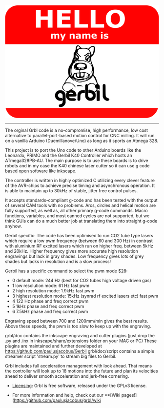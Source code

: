 ![GitHub Logo](https://github.com/paulusjacobus/grbl/blob/master/doc/media/Grbl%20Logo%20150px.png?raw=true)

***

The orginal Grbl code is a no-compromise, high performance, low cost alternative to parallel-port-based motion control for CNC milling. It will run on a vanilla Arduino (Duemillanove/Uno) as long as it sports an Atmega 328. 

This project is to port the Uno code to other Arduino boards like the Leonardo, PRIMO and the Gerbil K40 Controller which hosts an ATmega328PB-AU.
The main purpose is to use these boards is to drive robots and in my case the K40 chinese laser cutter so it can use g code based open software like inkscape.

The controller is written in highly optimized C utilizing every clever feature of the AVR-chips to achieve precise timing and asynchronous operation. It is able to maintain up to 30kHz of stable, jitter free control pulses.

It accepts standards-compliant g-code and has been tested with the output of several CAM tools with no problems. Arcs, circles and helical motion are fully supported, as well as, all other primary g-code commands. Macro functions, variables, and most canned cycles are not supported, but we think GUIs can do a much better job at translating them into straight g-code anyhow.

Gerbil specific: The code has been optimised to run CO2 tube type lasers which require a low pwm frequency (between 60 and 300 Hz) in contrast with aluminium RF excited lasers which run on higher freq. between 5kHz and 20kHz. Higher frequency gives more accurate high resolution engravings but lack in gray shades. Low frequency gives lots of grey shades but lacks in resolution and is a slow process!

Gerbil has a specific command to select the pwm mode $28:
- 0 default mode: 244 Hz (best for CO2 tubes high voltage driven gas)
- 1 low resolution mode: 61 Hz fast pwm
- 2 high resolution mode: 1.9kHz fast pwm
- 3 highest resolution mode: 15kHz (synrad rf excited lasers etc) fast pwm
- 4 122 Hz phase and freq correct pwm
- 5 1kHz phase and freq correct pwm
- 6 7.5kHz phase and freq correct pwm

Engraving speed between 700 and 1200mm/min gives the best results. Above these speeds, the pwm is too slow to keep up with the engraving.

grbl/doc contains the inkscape engraving and cutter plugins (just drop the .py and .inx in inkscape/share/extensions folder on your MAC or PC) These plugins are maintained and further developed at https://github.com/paulusjacobus/Gerbil
grbl/doc/script contains a simple streamer script 'stream.py' to stream big files to Gerbil.

Grbl includes full acceleration management with look ahead. That means the controller will look up to 18 motions into the future and plan its velocities ahead to deliver smooth acceleration and jerk-free cornering.

* [Licensing](https://github.com/grbl/grbl/wiki/Licensing): Grbl is free software, released under the GPLv3 license.

* For more information and help, check out our **[Wiki pages!](https://github.com/paulusjacobus/grbl/wiki
